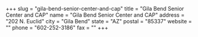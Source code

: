 +++
slug = "gila-bend-senior-center-and-cap"
title = "Gila Bend Senior Center and CAP"
name = "Gila Bend Senior Center and CAP"
address = "202 N. Euclid"
city = "Gila Bend"
state = "AZ"
postal = "85337"
website = ""
phone = "602-252-3186"
fax = ""
+++

